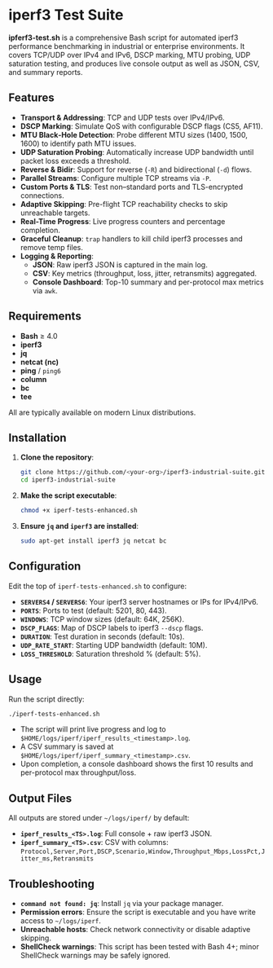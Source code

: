 # iperf3 Test Suite

**ipferf3-test.sh** is a comprehensive Bash script for automated iperf3 performance benchmarking in industrial or enterprise environments. It covers TCP/UDP over IPv4 and IPv6, DSCP marking, MTU probing, UDP saturation testing, and produces live console output as well as JSON, CSV, and summary reports.

## Features

- **Transport & Addressing**: TCP and UDP tests over IPv4/IPv6.
- **DSCP Marking**: Simulate QoS with configurable DSCP flags (CS5, AF11).
- **MTU Black‑Hole Detection**: Probe different MTU sizes (1400, 1500, 1600) to identify path MTU issues.
- **UDP Saturation Probing**: Automatically increase UDP bandwidth until packet loss exceeds a threshold.
- **Reverse & Bidir**: Support for reverse (`-R`) and bidirectional (`-d`) flows.
- **Parallel Streams**: Configure multiple TCP streams via `-P`.
- **Custom Ports & TLS**: Test non–standard ports and TLS-encrypted connections.
- **Adaptive Skipping**: Pre-flight TCP reachability checks to skip unreachable targets.
- **Real-Time Progress**: Live progress counters and percentage completion.
- **Graceful Cleanup**: `trap` handlers to kill child iperf3 processes and remove temp files.
- **Logging & Reporting**:
  - **JSON**: Raw iperf3 JSON is captured in the main log.
  - **CSV**: Key metrics (throughput, loss, jitter, retransmits) aggregated.
  - **Console Dashboard**: Top-10 summary and per-protocol max metrics via `awk`.

## Requirements

- **Bash** ≥ 4.0
- **iperf3**
- **jq**
- **netcat (nc)**
- **ping** / `ping6`
- **column**
- **bc**
- **tee**

All are typically available on modern Linux distributions.

## Installation

1. **Clone the repository**:
   ```bash
   git clone https://github.com/<your-org>/iperf3-industrial-suite.git
   cd iperf3-industrial-suite
   ```

2. **Make the script executable**:
   ```bash
   chmod +x iperf-tests-enhanced.sh
   ```

3. **Ensure `jq` and `iperf3` are installed**:
   ```bash
   sudo apt-get install iperf3 jq netcat bc
   ```

## Configuration

Edit the top of `iperf-tests-enhanced.sh` to configure:

- **`SERVERS4` / `SERVERS6`**: Your iperf3 server hostnames or IPs for IPv4/IPv6.
- **`PORTS`**: Ports to test (default: 5201, 80, 443).
- **`WINDOWS`**: TCP window sizes (default: 64K, 256K).
- **`DSCP_FLAGS`**: Map of DSCP labels to iperf3 `--dscp` flags.
- **`DURATION`**: Test duration in seconds (default: 10s).
- **`UDP_RATE_START`**: Starting UDP bandwidth (default: 10M).
- **`LOSS_THRESHOLD`**: Saturation threshold % (default: 5%).

## Usage

Run the script directly:

```bash
./iperf-tests-enhanced.sh
```

- The script will print live progress and log to `$HOME/logs/iperf/iperf_results_<timestamp>.log`.
- A CSV summary is saved at `$HOME/logs/iperf/iperf_summary_<timestamp>.csv`.
- Upon completion, a console dashboard shows the first 10 results and per-protocol max throughput/loss.

## Output Files

All outputs are stored under `~/logs/iperf/` by default:

- **`iperf_results_<TS>.log`**: Full console + raw iperf3 JSON.
- **`iperf_summary_<TS>.csv`**: CSV with columns:
  `Protocol,Server,Port,DSCP,Scenario,Window,Throughput_Mbps,LossPct,Jitter_ms,Retransmits`

## Troubleshooting

- **`command not found: jq`**: Install `jq` via your package manager.
- **Permission errors**: Ensure the script is executable and you have write access to `~/logs/iperf`.
- **Unreachable hosts**: Check network connectivity or disable adaptive skipping.
- **ShellCheck warnings**: This script has been tested with Bash 4+; minor ShellCheck warnings may be safely ignored.
